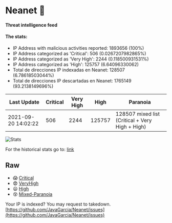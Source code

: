 # Neanet :hocho:
#### Threat intelligence feed
#### The stats:

- IP Address with malicious activities reported: 1893656 (100%)
- IP Address categorized as 'Critical':  506 (0.0267207982865%)
- IP Address categorized as 'Very High':  2244 (0.118500931531%)
- IP Address categorized as 'High':  125757 (6.64096330062)
- Total de direcciones IP indexadas en Neanet:  128507 (6.78618503044%)
- Total de direcciones IP descartadas en Neanet:  1765149 (93.2138149696%)

| Last Update | Critical | Very High | High | Paranoia |
| --- | --- | --- | --- | --- |
| 2021-09-20 14:02:22 | 506 | 2244 | 125757 | 128507 mixed list (Critical + Very High + High)|

![Stats](https://docs.google.com/spreadsheets/d/e/2PACX-1vSnaNMIXVabIpDJjufMlzH7poXnshF3mgd8Is1g9ytUEzVsP5my4Trn8f-xkoLLQ38xpL3HtmUexLo6/pubchart?oid=501124687&format=image)

For the historical stats go to: [link](/stats.csv)
## Raw
- :scream: [Critical](https://raw.githubusercontent.com/JavaGarcia/Neanet/master/blacklists/neanet_critical.txt)
- :fearful: [VeryHigh](https://raw.githubusercontent.com/JavaGarcia/Neanet/master/blacklists/neanet_veryHigh.txtt)
- :frowning: [High](https://raw.githubusercontent.com/JavaGarcia/Neanet/master/blacklists/neanet_high.txt)
- :dizzy_face: [Mixed-Paranoia](https://raw.githubusercontent.com/JavaGarcia/Neanet/master/blacklists/neanet_all.txt)


Your IP is indexed? You may request to takedown. [https://github.com/JavaGarcia/Neanet/issues](https://github.com/JavaGarcia/Neanet/issues)




































































































































































































































































































































































































































































































































































































































































































































































































































































































































































































































































































































































































































































































































































































































































































































































































































































































































































































































































































































































































































































































































































































































































































































































































































































































































































































































































































































































































































































































































































































































































































































































































































































































































































































































































































































































































































































































































































































































































































































































































































































































































































































































































































































































































































































































































































































































































































































































































































































































































































































































































































































































































































































































































































































































































































































































































































































































































































































































































































































































































































































































































































































































































































































































































































































































































































































































































































































































































































































































































































































































































































































































































































































































































































































































































































































































































































































































































































































































































































































































































































































































































































































































































































































































































































































































































































































































































































































































































































































































































































































































































































